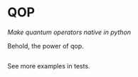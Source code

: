 # QOP
*Make quantum operators native in python*

Behold, the power of qop.

```python

```

See more examples in tests.

